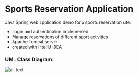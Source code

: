 # Sports Reservation Application

Java Spring web application demo for a sports reservation site:
- Login and authentication implemented
- Manage reservations of different sport activities
- Apache Tomcat server
- created with IntelliJ IDEA



### UML Class Diagram:

![alt text](https://github.com/blevi09/elte-fsz-21-GyrosTal/blob/adambranch/UML-3.7.PNG?raw=true)
